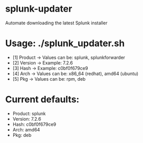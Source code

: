 # splunk-updater
Automate downloading the latest Splunk installer

# Usage: ./splunk_updater.sh <product> <version> <hash> <arch> <pkg>

* [1] Product -> Values can be: splunk, splunkforwarder
* [2] Version -> Example: 7.2.6
* [3] Hash -> Example: c0bf0f679ce9
* [4] Arch -> Values can be: x86_64 (redhat), amd64 (ubuntu)
* [5] Pkg -> Values can be: rpm, deb

# Current defaults:

* Product: splunk
* Version: 7.2.6
* Hash: c0bf0f679ce9
* Arch: amd64
* Pkg: deb

